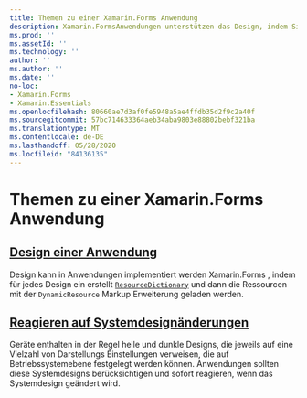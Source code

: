 ```yaml
---
title: Themen zu einer Xamarin.Forms Anwendung
description: Xamarin.FormsAnwendungen unterstützen das Design, indem Sie für jedes Design ein ResourceDictionary erstellen und anschließend die Ressourcen mit der DynamicResource-Markup Erweiterung laden.
ms.prod: ''
ms.assetId: ''
ms.technology: ''
author: ''
ms.author: ''
ms.date: ''
no-loc:
- Xamarin.Forms
- Xamarin.Essentials
ms.openlocfilehash: 80660ae7d3af0fe5948a5ae4ffdb35d2f9c2a40f
ms.sourcegitcommit: 57bc714633364aeb34aba9803e88802bebf321ba
ms.translationtype: MT
ms.contentlocale: de-DE
ms.lasthandoff: 05/28/2020
ms.locfileid: "84136135"
---
```

# <a name="theming-a-xamarinforms-application"></a>Themen zu einer Xamarin.Forms Anwendung

## <a name="theme-an-application"></a>[Design einer Anwendung](theming.md)

Design kann in Anwendungen implementiert werden Xamarin.Forms , indem für jedes Design ein erstellt [`ResourceDictionary`](xref:Xamarin.Forms.ResourceDictionary) und dann die Ressourcen mit der `DynamicResource` Markup Erweiterung geladen werden.

## <a name="respond-to-system-theme-changes"></a>[Reagieren auf Systemdesignänderungen](system-theme-changes.md)

Geräte enthalten in der Regel helle und dunkle Designs, die jeweils auf eine Vielzahl von Darstellungs Einstellungen verweisen, die auf Betriebssystemebene festgelegt werden können. Anwendungen sollten diese Systemdesigns berücksichtigen und sofort reagieren, wenn das Systemdesign geändert wird.

